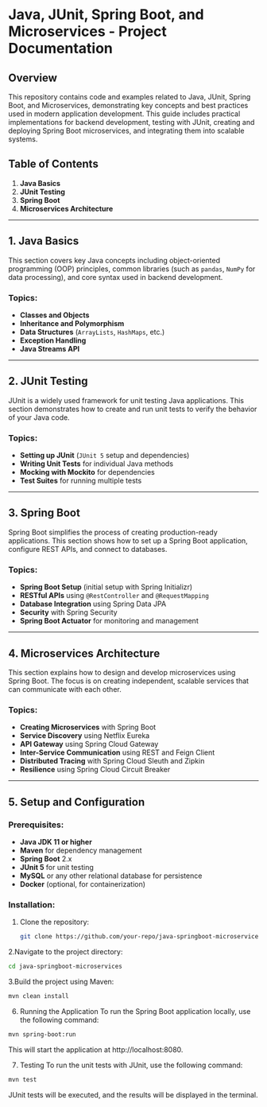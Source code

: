 # Java, JUnit, Spring Boot, and Microservices - Project Documentation

## Overview

This repository contains code and examples related to Java, JUnit, Spring Boot, and Microservices, demonstrating key concepts and best practices used in modern application development. This guide includes practical implementations for backend development, testing with JUnit, creating and deploying Spring Boot microservices, and integrating them into scalable systems.

## Table of Contents

1. **Java Basics**
2. **JUnit Testing**
3. **Spring Boot**
4. **Microservices Architecture**

---

## 1. Java Basics

This section covers key Java concepts including object-oriented programming (OOP) principles, common libraries (such as `pandas`, `NumPy` for data processing), and core syntax used in backend development.

### Topics:
- **Classes and Objects**
- **Inheritance and Polymorphism**
- **Data Structures** (`ArrayLists`, `HashMaps`, etc.)
- **Exception Handling**
- **Java Streams API**

---

## 2. JUnit Testing

JUnit is a widely used framework for unit testing Java applications. This section demonstrates how to create and run unit tests to verify the behavior of your Java code.

### Topics:
- **Setting up JUnit** (`JUnit 5` setup and dependencies)
- **Writing Unit Tests** for individual Java methods
- **Mocking with Mockito** for dependencies
- **Test Suites** for running multiple tests

---

## 3. Spring Boot

Spring Boot simplifies the process of creating production-ready applications. This section shows how to set up a Spring Boot application, configure REST APIs, and connect to databases.

### Topics:
- **Spring Boot Setup** (initial setup with Spring Initializr)
- **RESTful APIs** using `@RestController` and `@RequestMapping`
- **Database Integration** using Spring Data JPA
- **Security** with Spring Security
- **Spring Boot Actuator** for monitoring and management

---

## 4. Microservices Architecture

This section explains how to design and develop microservices using Spring Boot. The focus is on creating independent, scalable services that can communicate with each other.

### Topics:
- **Creating Microservices** with Spring Boot
- **Service Discovery** using Netflix Eureka
- **API Gateway** using Spring Cloud Gateway
- **Inter-Service Communication** using REST and Feign Client
- **Distributed Tracing** with Spring Cloud Sleuth and Zipkin
- **Resilience** using Spring Cloud Circuit Breaker

---

## 5. Setup and Configuration

### Prerequisites:
- **Java JDK 11 or higher**
- **Maven** for dependency management
- **Spring Boot** 2.x
- **JUnit 5** for unit testing
- **MySQL** or any other relational database for persistence
- **Docker** (optional, for containerization)

### Installation:
1. Clone the repository:
   ```bash
   git clone https://github.com/your-repo/java-springboot-microservices.git
2.Navigate to the project directory:
  ```bash
  cd java-springboot-microservices
```
3.Build the project using Maven:
   ```bash
   mvn clean install
```
6. Running the Application
To run the Spring Boot application locally, use the following command:
```bash
mvn spring-boot:run
```
This will start the application at http://localhost:8080.

7. Testing
To run the unit tests with JUnit, use the following command:
```bash
mvn test
```
JUnit tests will be executed, and the results will be displayed in the terminal.


  

